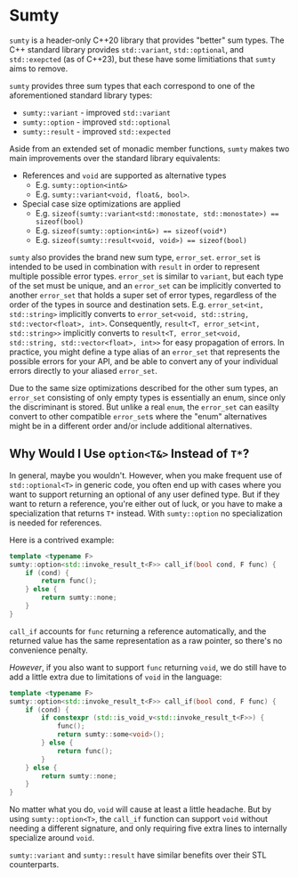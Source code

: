 # Sumty

`sumty` is a header-only C++20 library that provides "better" sum types.
The C++ standard library provides `std::variant`, `std::optional`, and
`std::exepcted` (as of C++23), but these have some limitiations that
`sumty` aims to remove.

`sumty` provides three sum types that each correspond to one of the
aforementioned standard library types:

* `sumty::variant` - improved `std::variant`
* `sumty::option` - improved `std::optional`
* `sumty::result` - improved `std::expected`

Aside from an extended set of monadic member functions, `sumty` makes
two main improvements over the standard library equivalents:

* References and `void` are supported as alternative types
  * E.g. `sumty::option<int&>`
  * E.g. `sumty::variant<void, float&, bool>`.
* Special case size optimizations are applied
  * E.g. `sizeof(sumty::variant<std::monostate, std::monostate>) == sizeof(bool)`
  * E.g. `sizeof(sumty::option<int&>) == sizeof(void*)`
  * E.g. `sizeof(sumty::result<void, void>) == sizeof(bool)`

`sumty` also provides the brand new sum type, `error_set`. `error_set` is
intended to be used in combination with `result` in order to represent
multiple possible error types. `error_set` is similar to `variant`, but
each type of the set must be unique, and an `error_set` can be implicitly
converted to another `error_set` that holds a super set of error types,
regardless of the order of the types in source and destination sets. E.g.
`error_set<int, std::string>` implicitly converts to
`error_set<void, std::string, std::vector<float>, int>`. Consequently,
`result<T, error_set<int, std::string>>` implicitly converts to
`result<T, error_set<void, std::string, std::vector<float>, int>>` for
easy propagation of errors. In practice, you might define a type alias
of an `error_set` that represents the possible errors for your API, and
be able to convert any of your individual errors directly to your aliased
`error_set`.

Due to the same size optimizations described for the other sum types, an
`error_set` consisting of only empty types is essentially an enum, since
only the discriminant is stored. But unlike a real `enum`, the `error_set`
can easilty convert to other compatible `error_set`s where the "enum"
alternatives might be in a different order and/or include additional
alternatives.

## Why Would I Use `option<T&>` Instead of `T*`?
In general, maybe you wouldn't. However, when you make frequent use of
`std::optional<T>` in generic code, you often end up with cases where you
want to support returning an optional of any user defined type. But if
they want to return a reference, you're either out of luck, or you have
to make a specialization that returns `T*` instead. With `sumty::option`
no specialization is needed for references.

Here is a contrived example:
```cpp
template <typename F>
sumty::option<std::invoke_result_t<F>> call_if(bool cond, F func) {
    if (cond) {
        return func();
    } else {
        return sumty::none;
    }
}
```

`call_if` accounts for `func` returning a reference automatically, and
the returned value has the same representation as a raw pointer, so
there's no convenience penalty.

_However_, if you also want to support `func` returning `void`, we do
still have to add a little extra due to limitations of `void` in the
language:
```cpp
template <typename F>
sumty::option<std::invoke_result_t<F>> call_if(bool cond, F func) {
    if (cond) {
        if constexpr (std::is_void_v<std::invoke_result_t<F>>) {
            func();
            return sumty::some<void>();
        } else {
            return func();
        }
    } else {
        return sumty::none;
    }
}
```

No matter what you do, `void` will cause at least a little headache.
But by using `sumty::option<T>`, the `call_if` function can support
`void` without needing a different signature, and only requiring
five extra lines to internally specialize around `void`.

`sumty::variant` and `sumty::result` have similar benefits over their
STL counterparts.
